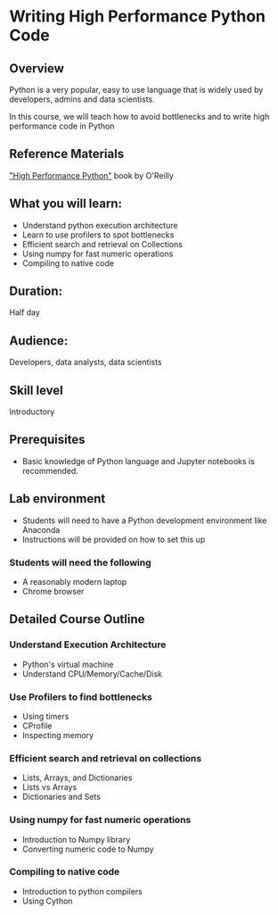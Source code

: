 # Writing High Performance Python Code

## Overview
Python is a very popular, easy to use  language that is widely used by developers, admins and data scientists.

In this course, we will teach how to avoid bottlenecks and to write  high performance code in Python

## Reference Materials
["High Performance Python"](https://www.oreilly.com/library/view/high-performance-python/9781449361747/) book by O'Reilly


## What you will learn:
- Understand python execution architecture
- Learn to use profilers to spot bottlenecks
- Efficient search and retrieval on Collections
- Using numpy for fast numeric operations
- Compiling to native code


## Duration:
Half day

## Audience:
Developers, data analysts, data scientists

## Skill level
Introductory

## Prerequisites
- Basic knowledge of Python language and Jupyter notebooks is recommended.  


## Lab environment
- Students will need to have a Python development environment like Anaconda
- Instructions will be provided on how to set this up

### Students will need the following
* A reasonably modern laptop
* Chrome browser


## Detailed Course Outline

### Understand Execution Architecture
- Python's virtual machine
- Understand CPU/Memory/Cache/Disk

### Use Profilers to find bottlenecks
- Using timers
- CProfile
- Inspecting memory

### Efficient search and retrieval on collections
- Lists, Arrays, and Dictionaries
- Lists vs Arrays
- Dictionaries and Sets

### Using numpy for fast numeric operations
- Introduction to Numpy library
- Converting numeric code to Numpy

### Compiling to native code
- Introduction to python compilers
- Using Cython
